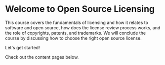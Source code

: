 # Welcome to Open Source Licensing

This course covers the fundamentals of licensing and how it relates to software and open source, how does the license review process works, and the role of copyrights, patents, and trademarks. We will conclude the course by discussing how to choose the right open source license. 

Let's get started!

Check out the content pages below.


```{tableofcontents}
```
